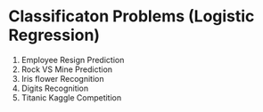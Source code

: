 # Classificaton Problems (Logistic Regression)

1. Employee Resign Prediction
2. Rock VS Mine Prediction
3. Iris flower Recognition
4. Digits Recognition
5. Titanic Kaggle Competition
